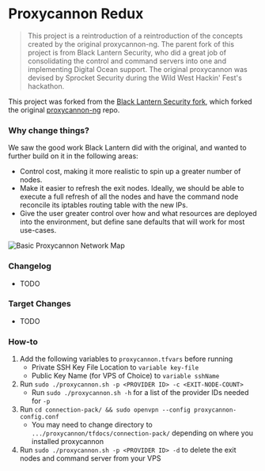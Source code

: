 # Proxycannon Redux

>This project is a reintroduction of a reintroduction of the concepts created by the original proxycannon-ng. The parent fork of this project is from Black Lantern Security, who did a great job of consolidating the control and command servers into one and implementing Digital Ocean support. The original proxycannon was devised by Sprocket Security during the Wild West Hackin' Fest's hackathon.

This project was forked from the [Black Lantern Security fork](https://github.com/blacklanternsecurity/proxycannon-ng), which forked the original [proxycannon-ng](https://github.com/proxycannon/proxycannon-ng) repo.

### Why change things?

We saw the good work Black Lantern did with the original, and wanted to further build on it in the following areas:
- Control cost, making it more realistic to spin up a greater number of nodes.
- Make it easier to refresh the exit nodes. Ideally, we should be able to execute a full refresh of all the nodes and have the command node reconcile its iptables routing table with the new IPs.
- Give the user greater control over how and what resources are deployed into the environment, but define sane defaults that will work for most use-cases.

![Basic Proxycannon Network Map](https://github.com/blacklanternsecurity/proxycannon-ng/blob/master/imgs/ProxyCannon.png)

### Changelog
- TODO

### Target Changes
- TODO

### How-to
1. Add the following variables to `proxycannon.tfvars` before running
    - Private SSH Key File Location to `variable key-file`
    - Public Key Name (for VPS of Choice) to `variable sshName`
2. Run `sudo ./proxycannon.sh -p <PROVIDER ID> -c <EXIT-NODE-COUNT>`
    - Run `sudo ./proxycannon.sh -h` for a list of the provider IDs needed for `-p`
3. Run `cd connection-pack/ && sudo openvpn --config proxycannon-config.conf`
    - You may need to change directory to `.../proxycannon/tfdocs/connection-pack/` depending on where you installed proxycannon
4. Run `sudo ./proxycannon.sh -p <PROVIDER ID> -d` to delete the exit nodes and command server from your VPS
